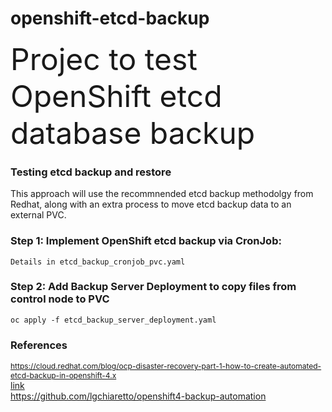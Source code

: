 # openshift-etcd-backup
<font size=20>
Projec to test OpenShift etcd database backup
</font>

### Testing etcd backup and restore 
This approach will use the recommnended etcd backup methodolgy from Redhat, along with an extra process to move etcd backup data to an external PVC.<br>

### Step 1: Implement OpenShift etcd backup via CronJob:
```
Details in etcd_backup_cronjob_pvc.yaml
```

### Step 2: Add Backup Server Deployment to copy files from control node to PVC
```
oc apply -f etcd_backup_server_deployment.yaml
```

### References
<href style="font-size: 12px"> https://cloud.redhat.com/blog/ocp-disaster-recovery-part-1-how-to-create-automated-etcd-backup-in-openshift-4.x </href><br>
[link](https://docs.openshift.com/container-platform/4.12/backup_and_restore/control_plane_backup_and_restore/backing-up-etcd.html) <br>
https://github.com/lgchiaretto/openshift4-backup-automation <br>